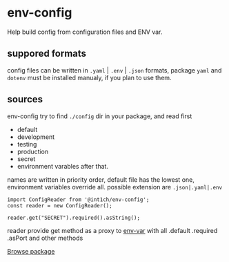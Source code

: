 # env-config
Help build config from configuration files and ENV var.

## suppored formats
config files can be written in `.yaml` | `.env`  | `.json` formats,  package `yaml` and `dotenv` must be installed manualy, if you plan to use them.


## sources
env-config try to find `./config` dir in your package,
and read first 
* default
* development
* testing
* production
* secret
* environment varables after that.

names are written in priority order, default file has the lowest one, environment variables override all.
possible extension are `.json|.yaml|.env`


```
import ConfigReader from '@int1ch/env-config';
const reader = new ConfigReader();

reader.get("SECRET").required().asString();
```

reader provide get method as a proxy to [env-var](https://github.com/evanshortiss/env-var)
with all .default .required .asPort and other methods

[Browse package](https://unpkg.com/browse/@int1ch/env-config/)
